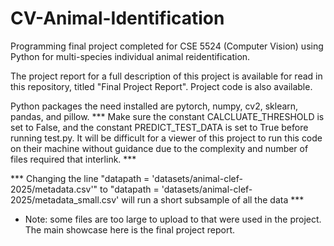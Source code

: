 # CV-Animal-Identification
Programming final project completed for CSE 5524 (Computer Vision) using Python for multi-species individual animal reidentification. 

The project report for a full description of this project is available for read in this repository, titled "Final Project Report". Project code is also available. 

Python packages the need installed are pytorch, numpy, cv2, sklearn, pandas, and pillow.
*** Make sure the constant CALCLUATE_THRESHOLD is set to False, and the constant PREDICT_TEST_DATA is set to True before running test.py. It will be difficult for a viewer of this project to run this code on their machine without guidance due to the complexity and number of files required that interlink. ***

*** Changing the line "datapath = 'datasets/animal-clef-2025/metadata.csv'" to "datapath = 'datasets/animal-clef-2025/metadata_small.csv' will run a short subsample of all the data ***

* Note: some files are too large to upload to that were used in the project. The main showcase here is the final project report. 

